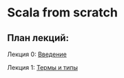 # Scala from scratch

## План лекций:

Лекция 0: [Введение](http://macs-club.github.io/scala-from-scratch/introduction.html "Введение")

Лекция 1: [Термы и типы](http://macs-club.github.io/scala-from-scratch/lecture-1.html "Термы и типы")
